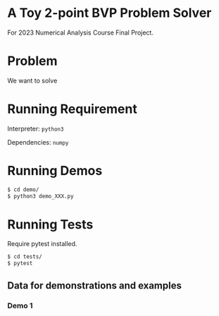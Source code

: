# A Toy 2-point BVP Problem Solver
For 2023 Numerical Analysis Course Final Project.

# Problem
We want to solve 

# Running Requirement

Interpreter: `python3`

Dependencies: `numpy`

# Running Demos

```bash
$ cd demo/
$ python3 demo_XXX.py
```

# Running Tests
Require pytest installed.

```bash
$ cd tests/
$ pytest
```

## Data for demonstrations and examples
### Demo 1